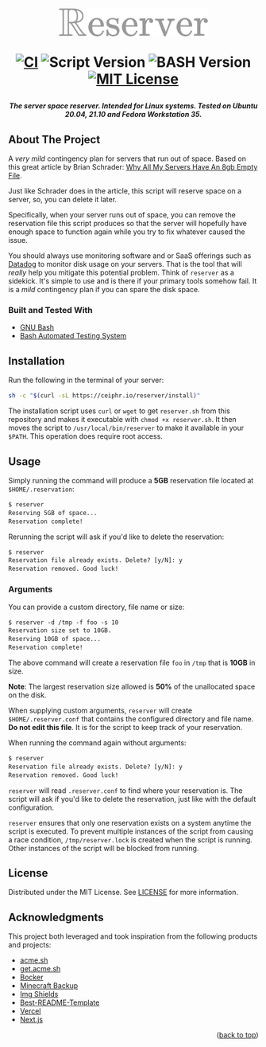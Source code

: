 <h1 align="center">
    <img width="300px" src="assets/reserver.png" alt="Reserver"/>

[![CI][ci-shield]][ci-url]
![Script Version][script-version]
![BASH Version][bash-version]
[![MIT License][license-shield]][license-url]

</h1>
<div id="top"></div>

<h5 align="center"> The server space reserver. Intended for Linux systems. Tested on Ubuntu 20.04, 21.10 and Fedora Workstation 35. </h5>

## About The Project

A _very mild_ contingency plan for servers that run out of space. Based on this great article by Brian Schrader: [Why All My Servers Have An 8gb Empty File](https://brianschrader.com/archive/why-all-my-servers-have-an-8gb-empty-file/).

Just like Schrader does in the article, this script will reserve space on a server, so, you can delete it later.

Specifically, when your server runs out of space, you can remove the reservation file this script produces so that the server will hopefully have enough space to function again while you try to fix whatever caused the issue.

You should always use monitoring software and or SaaS offerings such as [Datadog](https://www.datadoghq.com/) to monitor disk usage on your servers. That is the tool that will _really_ help you mitigate this potential problem. Think of `reserver` as a sidekick. It's simple to use and is there if your primary tools somehow fail. It is a _mild_ contingency plan if you can spare the disk space.

### Built and Tested With

-   [GNU Bash](https://www.gnu.org/software/bash/)
-   [Bash Automated Testing System](https://github.com/bats-core/bats-core)

## Installation

Run the following in the terminal of your server:

```sh
sh -c "$(curl -sL https://ceiphr.io/reserver/install)"
```

The installation script uses `curl` or `wget` to get `reserver.sh` from this repository and makes it executable with `chmod +x reserver.sh`. It then moves the script to `/usr/local/bin/reserver` to make it available in your `$PATH`. This operation does require root access.

## Usage

Simply running the command will produce a **5GB** reservation file located at `$HOME/.reservation`:

```txt
$ reserver
Reserving 5GB of space...
Reservation complete!
```

Rerunning the script will ask if you'd like to delete the reservation:

```txt
$ reserver
Reservation file already exists. Delete? [y/N]: y
Reservation removed. Good luck!
```

### Arguments

You can provide a custom directory, file name or size:

```txt
$ reserver -d /tmp -f foo -s 10
Reservation size set to 10GB.
Reserving 10GB of space...
Reservation complete!
```

The above command will create a reservation file `foo` in `/tmp` that is **10GB** in size.

**Note**: The largest reservation size allowed is **50%** of the unallocated space on the disk.

When supplying custom arguments, `reserver` will create `$HOME/.reserver.conf` that contains the configured directory and file name. **Do not edit this file**. It is for the script to keep track of your reservation.

When running the command again without arguments:

```txt
$ reserver
Reservation file already exists. Delete? [y/N]: y
Reservation removed. Good luck!
```

`reserver` will read `.reserver.conf` to find where your reservation is. The script will ask if you'd like to delete the reservation, just like with the default configuration.

`reserver` ensures that only one reservation exists on a system anytime the script is executed. To prevent multiple instances of the script from causing a race condition, `/tmp/reserver.lock` is created when the script is running. Other instances of the script will be blocked from running.

## License

Distributed under the MIT License. See [LICENSE](https://github.com/ceiphr/reserver/blob/main/LICENSE) for more information.

## Acknowledgments

This project both leveraged and took inspiration from the following products and projects:

-   [acme.sh](https://github.com/acmesh-official/acme.sh)
-   [get.acme.sh](https://github.com/acmesh-official/get.acme.sh)
-   [Bocker](https://github.com/p8952/bocker)
-   [Minecraft Backup](https://github.com/nicolaschan/minecraft-backup)
-   [Img Shields](https://shields.io)
-   [Best-README-Template](https://github.com/othneildrew/Best-README-Template/blob/master/README.md)
-   [Vercel](https://vercel.com)
-   [Next.js](https://nextjs.org/)

<p align="right">(<a href="#top">back to top</a>)</p>

[script-version]: https://img.shields.io/github/v/release/ceiphr/reserver?color=green
[bash-version]: https://img.shields.io/badge/bash-v4.4%5E-green?&logo=gnubash&logoColor=white
[ci-shield]: https://img.shields.io/github/actions/workflow/status/ceiphr/reserver/main.yml?color=green&logo=github
[ci-url]: https://github.com/ceiphr/reserver/actions/workflows/main.yml
[license-shield]: https://img.shields.io/github/license/ceiphr/reserver
[license-url]: https://github.com/ceiphr/reserver/blob/main/LICENSE
